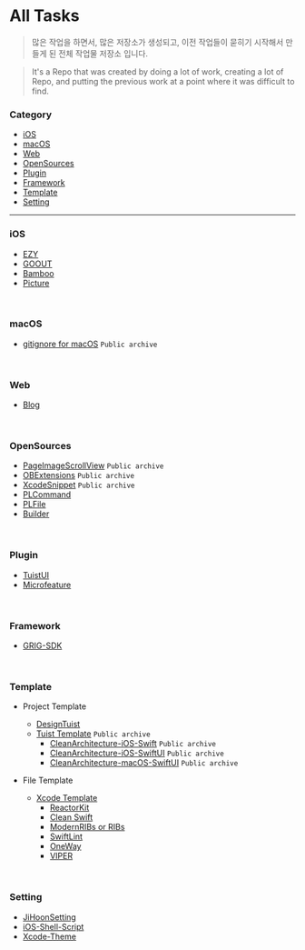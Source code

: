 # All Tasks

>많은 작업을 하면서, 많은 저장소가 생성되고, 이전 작업들이 묻히기 시작해서 만들게 된 전체 작업물 저장소 입니다.

>It's a Repo that was created by doing a lot of work, creating a lot of Repo, and putting the previous work at a point where it was difficult to find.


### Category
- [iOS](#ios)
- [macOS](#macos)
- [Web](#web)
- [OpenSources](#opensources)
- [Plugin](#plugin)
- [Framework](#framework)
- [Template](#template)
- [Setting](#setting)

---
### iOS
- [EZY](https://github.com/neulsom-EZY)
- [GOOUT](https://github.com/Picnic-GSM)
- [Bamboo](https://github.com/joog-lim)
- [Picture](https://github.com/Picture-GSM/Picture_iOS)

</br>

### macOS
- [gitignore for macOS](https://github.com/jihoonahn/gitignore-macOS) `Public archive`

</br>

### Web
- [Blog](https://github.com/jihoonahn/Blog)

</br>

### OpenSources
- [PageImageScrollView](https://github.com/jihoonahn/PageImageScrollView) `Public archive`
- [OBExtensions](https://github.com/pelagornis/OBExtensions) `Public archive`
- [XcodeSnippet](https://github.com/jihoonahn/XcodeSnippet) `Public archive`
- [PLCommand](https://github.com/pelagornis/PLCommand)
- [PLFile](https://github.com/pelagornis/PLFile)
- [Builder](https://github.com/pelagornis/Builder)

</br>

### Plugin
- [TuistUI](https://github.com/jihoonahn/tuistui)
- [Microfeature](https://github.com/jihoonahn/microfeature)


</br>

### Framework
- [GRIG-SDK](https://github.com/jihoonahn/GRIG-SDK)

</br>

### Template
- Project Template
    - [DesignTuist](https://github.com/jihoonahn/designtuist) 
    - [Tuist Template](https://github.com/tuist-template) `Public archive`
        - [CleanArchitecture-iOS-Swift](https://github.com/tuist-template/CleanArchitecture-iOS-Swift) `Public archive`
        - [CleanArchitecture-iOS-SwiftUI](https://github.com/tuist-template/CleanArchitecture-iOS-SwiftUI) `Public archive`
        - [CleanArchitecture-macOS-SwiftUI](https://github.com/tuist-template/CleanArchitecture-macOS-SwiftUI) `Public archive`

- File Template
    - [Xcode Template](https://github.com/jihoonahn/Xcode-Template) 
        - [ReactorKit](https://github.com/jihoonahn/Xcode-Template/tree/main/ReactorKit)
        - [Clean Swift](https://github.com/jihoonahn/Xcode-Template/tree/main/Clean%20Swift)
        - [ModernRIBs or RIBs](https://github.com/jihoonahn/Xcode-Template/tree/main/ModernRIBs%20or%20RIBs)
        - [SwiftLint](https://github.com/jihoonahn/Xcode-Template/tree/main/SwiftLint)
        - [OneWay](https://github.com/jihoonahn/Xcode-Template/tree/main/OneWay)
        - [VIPER](https://github.com/jihoonahn/Xcode-Template/tree/main/VIPER)

</br>

### Setting
- [JiHoonSetting](https://github.com/jihoonahn/jihoonahn-Setting)
- [iOS-Shell-Script](https://github.com/jihoonahn/iOS-Shell-Script)
- [Xcode-Theme](https://github.com/jihoonahn/Xcode-Theme)
